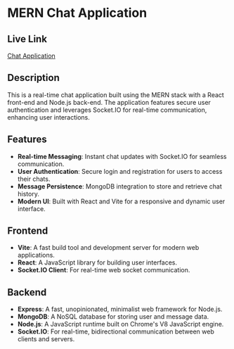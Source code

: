# MERN Chat Application

## Live Link

[Chat Application](https://chat-application-client-ocj9.onrender.com)

## Description

This is a real-time chat application built using the MERN stack with a React front-end and Node.js back-end. The application features secure user authentication and leverages Socket.IO for real-time communication, enhancing user interactions.

## Features

- **Real-time Messaging**: Instant chat updates with Socket.IO for seamless communication.
- **User Authentication**: Secure login and registration for users to access their chats.
- **Message Persistence**: MongoDB integration to store and retrieve chat history.
- **Modern UI**: Built with React and Vite for a responsive and dynamic user interface.

## Frontend

- **Vite**: A fast build tool and development server for modern web applications.
- **React**: A JavaScript library for building user interfaces.
- **Socket.IO Client**: For real-time web socket communication.

## Backend

- **Express**: A fast, unopinionated, minimalist web framework for Node.js.
- **MongoDB**: A NoSQL database for storing user and message data.
- **Node.js**: A JavaScript runtime built on Chrome's V8 JavaScript engine.
- **Socket.IO**: For real-time, bidirectional communication between web clients and servers.

